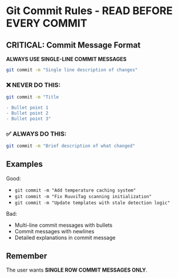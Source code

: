 # Git Commit Rules - READ BEFORE EVERY COMMIT

## CRITICAL: Commit Message Format

**ALWAYS USE SINGLE-LINE COMMIT MESSAGES**

```bash
git commit -m "Single line description of changes"
```

### ❌ NEVER DO THIS:
```bash
git commit -m "Title

- Bullet point 1
- Bullet point 2
- Bullet point 3"
```

### ✅ ALWAYS DO THIS:
```bash
git commit -m "Brief description of what changed"
```

## Examples

Good:
- `git commit -m "Add temperature caching system"`
- `git commit -m "Fix RuuviTag scanning initialization"`
- `git commit -m "Update templates with stale detection logic"`

Bad:
- Multi-line commit messages with bullets
- Commit messages with newlines
- Detailed explanations in commit message

## Remember

The user wants **SINGLE ROW COMMIT MESSAGES ONLY**.
